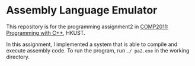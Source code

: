 # Assembly Language Emulator

This repository is for the programming assignment2 in [COMP2011: Programming with C++](https://course.cse.ust.hk/comp2011/web/announcements.html), HKUST. 

In this assignment, I implemented a system that is able to compile and execute assembly code. To run the program, run `./ pa2.exe` in the working directory.
